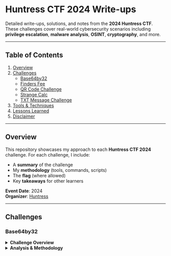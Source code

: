 # Huntress CTF 2024 Write-ups

Detailed write-ups, solutions, and notes from the **2024 Huntress CTF**.  
These challenges cover real-world cybersecurity scenarios including **privilege escalation**, **malware analysis**, **OSINT**, **cryptography**, and more.

---

## Table of Contents

1. [Overview](#overview)
2. [Challenges](#challenges)
   - [Base64by32](#base64by32)
   - [Finders Fee](#finders-fee)
   - [QR Code Challenge](#qr-code-challenge)
   - [Strange Calc](#strange-calc)
   - [TXT Message Challenge](#txt-message-challenge)
3. [Tools & Techniques](#tools--techniques)
4. [Lessons Learned](#lessons-learned)
5. [Disclaimer](#disclaimer)

---

## Overview

This repository showcases my approach to each **Huntress CTF 2024** challenge. For each challenge, I include:
- A **summary** of the challenge
- My **methodology** (tools, commands, scripts)
- The **flag** (where allowed)
- Key **takeaways** for other learners

**Event Date**: 2024  
**Organizer**: [Huntress](https://www.huntress.com/)

---

## Challenges

### Base64by32

<details>
<summary><strong>Challenge Overview</strong></summary>

The **Base64by32** challenge required repeatedly decoding a string encoded in Base64 — 32 times, to be exact. The goal was to automate this process to retrieve the final hidden flag.

</details>

<details>
<summary><strong>Analysis & Methodology</strong></summary>

**Initial Analysis:**
- A single Base64 decode wasn't enough; the encoding was applied repeatedly.

**Automating the Decoding:**
```python
import base64

encoded_string = "your_base64_string_here"
for i in range(32):
    encoded_string = base64.b64decode(encoded_string).decode('utf-8')
    print(f"Decoding iteration {i+1}: {encoded_string}")

print("Flag:", encoded_string)
